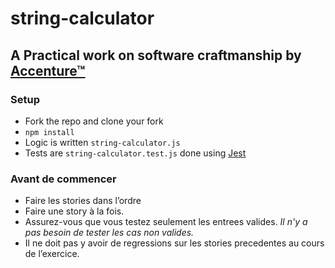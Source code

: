 # string-calculator

## A Practical work on software craftmanship by [Accenture™](https://www.accenture.com/fr-fr/new-applied-now)

### Setup
- Fork the repo and clone your fork
- `npm install`
- Logic is written `string-calculator.js`
- Tests are `string-calculator.test.js` done using [Jest](https://facebook.github.io/jest/docs/en/expect.html)

### Avant de commencer
- Faire les stories dans l’ordre
- Faire une story à la fois.
- Assurez-vous que vous testez seulement les entrees valides. *Il n'y a pas besoin de tester les cas non valides.*
- Il ne doit pas y avoir de regressions sur les stories precedentes au cours de l’exercice.
